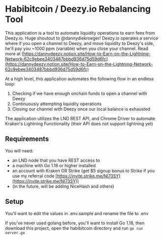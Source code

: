 
# Habibitcoin / Deezy.io Rebalancing Tool

This application is a tool to automate liquidity operations to earn fees from Deezy.io. Huge shoutout to @dannydiekroeger! Deezy.io operates a service where if you open a channel to Deezy, and move liquidity to Deezy's side, he'll pay you ~1000 ppm (variable) when you close your channel. Read more at [https://dannydeezy.notion.site/How-to-Earn-on-the-Lightning-Network-62c9ebee3403487bbbd936d75d59d6fc](https://dannydeezy.notion.site/How-to-Earn-on-the-Lightning-Network-62c9ebee3403487bbbd936d75d59d6fc)

At a high level, this application automates the following flow in an endless loop:
1. Checking if we have enough onchain funds to open a channel with Deezy
2. Continuously attempting liquidity operations
3. Closing our channel with Deezy once our local balance is exhausted

The application utilizes the LND REST API, and Chrome Driver to automate Kraken's Lightning Functionality (their API does not support lightning yet)

## Requirements
You will need:
- an LND node that you have REST access to
- a machine with Go 1.18 or higher installed
- an account with Kraken OR Strike (get $5 signup bonus to Strike if you use my referral code [https://invite.strike.me/NI73SY](https://invite.strike.me/NI73SY))
- (in the future, will be adding NiceHash and others)

## Setup
You'll want to edit the values in .env.sample and rename the file to .env

If you've never used golang before, you'll want to install Go 1.18, then download this project, open the habibitcoin directory and run `go run server.go`

